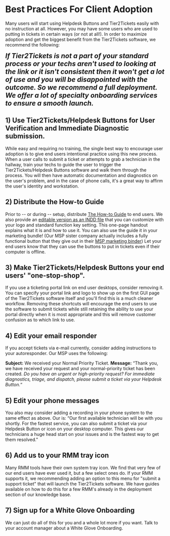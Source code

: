 # Best Practices For Client Adoption
Many users will start using Helpdesk Buttons and Tier2Tickets easily with no instruction at all. However, you may have some users who are used to putting in tickets in certain ways (or not at all!). In order to maximize adoption and get the biggest benefit from the Tier2Tickets software, we recommend the following:

_**<span style="font-size:1.5em;">If Tier2Tickets is not a part of your standard process or your techs aren't used to looking at the link or it isn't consistent then it won't get a lot of use and you will be disappointed with the outcome. So we recommend a full deployment.  We offer a lot of specialty onboarding services to ensure a smooth launch.</span>**_

## 1) Use Tier2Tickets/Helpdesk Buttons for User Verification and Immediate Diagnostic submission.
While easy and requiring no training, the single best way to encourage user adoption is to give end users intentional practice using this new process. When a user calls to submit a ticket or attempts to grab a technician in the hallway, train your techs to guide the user to trigger the Tier2Tickets/Helpdesk Buttons software and walk them through the process. You will then have automatic documentation and diagnostics on the user's problem, and in the case of phone calls, it's a great way to affirm the user's identity and workstation.  

## 2) Distribute the How-to Guide
Prior to -- or during -- setup, distribute [The How-to Guide](https://www.helpdeskbuttons.com/wp-content/uploads/2020/03/Introduction-to-HDB-20200311.pdf) to end users. We also provide an [editable version as an INDD file](https://docs.tier2tickets.com/content/marketing/how-to/) that you can customize with your logo and standard function key setting. This one-page handout explains what it is and how to use it. You can also use the guide it in your marketing bundle! (Our MSP sister company actually includes a fully functional button that they give out in their [MSP marketing binder](https://imgur.com/a/TSeuoLU)) Let your end users know that they can use the buttons to put in tickets even if their computer is offline.

## 3) Make Tier2Tickets/Helpdesk Buttons your end users' "one-stop-shop".
 If you use a ticketing portal link on end user desktops, consider removing it. You can specify your portal link and logo to show up on the first GUI page of the Tier2Tickets software itself and you'll find this is a much cleaner workflow. Removing these shortcuts will encourage the end users to use the software to submit tickets while still retaining the ability to use your portal directly when it is most appropriate and this will remove customer confusion as to which link to use.  

## 4) Edit your email responder
If you accept tickets via e-mail currently, consider adding instructions to your autoresponder. Our MSP uses the following:  

**Subject:** We received your Normal Priority Ticket.
**Message:** “Thank you, we have received your request and your normal-priority ticket has been created.  *Do you have an urgent or high-priority request? For immediate diagnostics, triage, and dispatch, please submit a ticket via your Helpdesk Button.*“

## 5) Edit your phone messages
You also may consider adding a recording in your phone system to the same effect as above. Our is: “Our first available technician will be with you shortly. For the fastest service, you can also submit a ticket via your Helpdesk Button or icon on your desktop computer. This gives our technicians a huge head start on your issues and is the fastest way to get them resolved."

## 6) Add us to your RMM tray icon
Many RMM tools have their own system tray icon.  We find that very few of our end users have ever used it, but a few select ones do.  If your RMM supports it, we recommending adding an option to this menu for "submit a support ticket" that will launch the Tier2Tickets software.  We have guides available on how to do this for a few RMM's already in the deployment section of our knowledge base.   

## 7) Sign up for a White Glove Onboarding
We can just do all of this for you and a whole lot more if you want.  Talk to your account manager about a White Glove Onboarding.

